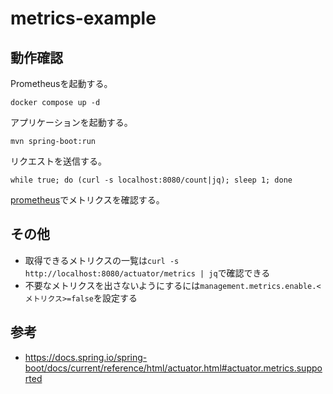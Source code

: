# metrics-example

## 動作確認

Prometheusを起動する。

```
docker compose up -d
```

アプリケーションを起動する。

```
mvn spring-boot:run
```

リクエストを送信する。

```
while true; do (curl -s localhost:8080/count|jq); sleep 1; done
```

[prometheus](http://localhost:9090/graph?g0.expr=example_count_1&g0.tab=0&g0.stacked=1&g0.show_exemplars=0&g0.range_input=5m&g1.expr=example_count_2&g1.tab=0&g1.stacked=1&g1.show_exemplars=0&g1.range_input=5m&g2.expr=example_count_3_total&g2.tab=0&g2.stacked=1&g2.show_exemplars=0&g2.range_input=5m)でメトリクスを確認する。

## その他

- 取得できるメトリクスの一覧は`curl -s http://localhost:8080/actuator/metrics | jq`で確認できる
- 不要なメトリクスを出さないようにするには`management.metrics.enable.<メトリクス>=false`を設定する

## 参考

- https://docs.spring.io/spring-boot/docs/current/reference/html/actuator.html#actuator.metrics.supported

